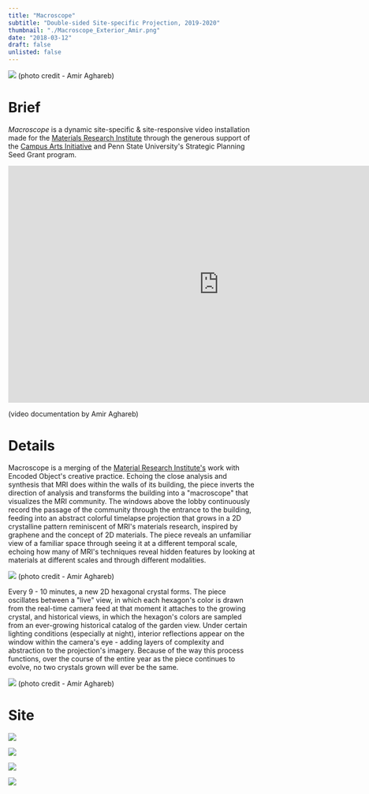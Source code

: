 ```yaml
---
title: "Macroscope"
subtitle: "Double-sided Site-specific Projection, 2019-2020"
thumbnail: "./Macroscope_Exterior_Amir.png"
date: "2018-03-12"
draft: false
unlisted: false
---
```


![](./Macroscope_Exterior_Amir.png)
(photo credit - Amir Aghareb)

# Brief

_Macroscope_ is a dynamic site-specific & site-responsive video installation
made for the [Materials Research Institute](https://www.mri.psu.edu/) through the
generous support of the [Campus Arts Initiative](https://campusarts.psu.edu/) and
Penn State University's Strategic Planning Seed Grant program.

<iframe width="853" height="480" src="https://www.youtube.com/embed/DGBwmgwAojQ" frameborder="0" allow="accelerometer; autoplay; encrypted-media; gyroscope; picture-in-picture" allowfullscreen></iframe>

(video documentation by Amir Aghareb)

# Details

Macroscope is a merging of the [Material Research Institute's](https://www.mri.psu.edu/) work with Encoded Object's creative practice. Echoing the close analysis and synthesis that MRI does within the walls of its building, the piece inverts the direction of analysis and transforms the building into a "macroscope" that visualizes the MRI community. The windows above the lobby continuously record the passage of the community through the entrance to the building, feeding into an abstract colorful timelapse projection that grows in a 2D crystalline pattern reminiscent of MRI's materials research, inspired by graphene and the concept of 2D materials. The piece reveals an unfamiliar view of a familiar space through seeing it at a different temporal scale, echoing how many of MRI's techniques reveal hidden features by looking at materials at different scales and through different modalities.

![](./Macroscope_Interior_Amir.png)
(photo credit - Amir Aghareb)

Every 9 - 10 minutes, a new 2D hexagonal crystal forms. The piece oscillates between a "live" view, in which each hexagon's color is drawn from the real-time camera feed at that moment it attaches to the growing crystal, and historical views, in which the hexagon's colors are sampled from an ever-growing historical catalog of the garden view. Under certain lighting conditions (especially at night), interior reflections appear on the window within the camera's eye - adding layers of complexity and abstraction to the projection's imagery. Because of the way this process functions, over the course of the entire year as the piece continues to evolve, no two crystals grown will ever be the same.

![](./Macroscope_Interior_Growth_Amir.png)
(photo credit - Amir Aghareb)

# Site

![](./MRI_Exterior_Jonathan.png)

![](./MRI_Garden_Building_Exteriror_Jonathan.png)

![](MRI_Building_Jonathan.png)

![](MRI_Exterior_Night_Jonathan.png)
